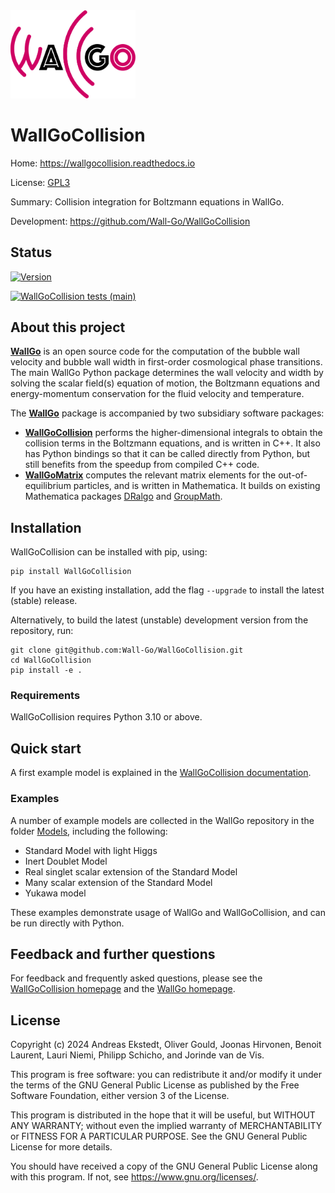 <img src="docs/source/figures/wallgo.svg" alt="WallGoLogo" width="200"/>

# WallGoCollision

Home: https://wallgocollision.readthedocs.io

License: [GPL3](LICENSE)

Summary: Collision integration for Boltzmann equations in WallGo.

Development: https://github.com/Wall-Go/WallGoCollision


## Status

[![Version](https://img.shields.io/github/v/tag/Wall-Go/WallGoCollision?label=Version)](https://github.com/Wall-Go/WallGoCollision/tags/)

[![WallGoCollision tests (main)](https://github.com/Wall-Go/WallGoCollision/actions/workflows/main.yml/badge.svg)](https://github.com/Wall-Go/WallGoCollision/actions/workflows/buildAndTest.yml)


## About this project

[**WallGo**](https://wallgo.readthedocs.io) is an open source code for the computation of the bubble wall velocity and bubble wall width in first-order cosmological phase transitions.
The main WallGo Python package determines the wall velocity and width by solving the scalar field(s) equation of motion, the Boltzmann equations and energy-momentum conservation for the fluid velocity and temperature.

The [**WallGo**](https://github.com/Wall-Go/WallGo) package is accompanied by two subsidiary software packages:
- [**WallGoCollision**](https://github.com/Wall-Go/WallGoCollision) performs the higher-dimensional integrals to obtain the collision terms in the Boltzmann equations, and is written in C++. It also has Python bindings so that it can be called directly from Python, but still benefits from the speedup from compiled C++ code.
- [**WallGoMatrix**](https://github.com/Wall-Go/WallGoMatrix) computes the relevant matrix elements for the out-of-equilibrium particles, and is written in Mathematica. It builds on existing Mathematica packages [DRalgo](https://github.com/DR-algo/DRalgo) and [GroupMath](https://renatofonseca.net/groupmath).


## Installation

WallGoCollision can be installed with pip, using:

    pip install WallGoCollision

If you have an existing installation, add the flag `--upgrade` to install the latest (stable) release.

Alternatively, to build the latest (unstable) development version from the repository, run:

    git clone git@github.com:Wall-Go/WallGoCollision.git
    cd WallGoCollision
    pip install -e .


### Requirements

WallGoCollision requires Python 3.10 or above.


## Quick start

A first example model is explained in the
[WallGoCollision documentation](https://wallgocollision.readthedocs.io/en/latest/quickstart).


### Examples

A number of example models are collected in the WallGo repository in the folder
[Models](https://github.com/Wall-Go/WallGo/tree/main/Models), including the following:

- Standard Model with light Higgs
- Inert Doublet Model
- Real singlet scalar extension of the Standard Model
- Many scalar extension of the Standard Model
- Yukawa model

These examples demonstrate usage of WallGo and WallGoCollision, and can be run directly with Python.


## Feedback and further questions

For feedback and frequently asked questions, please see the
[WallGoCollision homepage](https://wallgocollision.readthedocs.io)
and the [WallGo homepage](https://wallgocollision.readthedocs.io).


## License

Copyright (c) 2024 Andreas Ekstedt, Oliver Gould, Joonas Hirvonen,
Benoit Laurent, Lauri Niemi, Philipp Schicho, and Jorinde van de Vis.

This program is free software: you can redistribute it and/or modify
it under the terms of the GNU General Public License as published by
the Free Software Foundation, either version 3 of the License.

This program is distributed in the hope that it will be useful,
but WITHOUT ANY WARRANTY; without even the implied warranty of
MERCHANTABILITY or FITNESS FOR A PARTICULAR PURPOSE.  See the
GNU General Public License for more details.

You should have received a copy of the GNU General Public License
along with this program.  If not, see <https://www.gnu.org/licenses/>.
